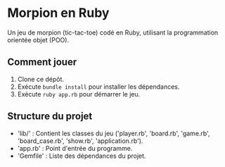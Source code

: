 # Morpion en Ruby

Un jeu de morpion (tic-tac-toe) codé en Ruby, utilisant la programmation orientée objet (POO).

## Comment jouer

1. Clone ce dépôt.
2. Exécute `bundle install` pour installer les dépendances.
3. Exécute `ruby app.rb` pour démarrer le jeu.

## Structure du projet

- 'lib/' : Contient les classes du jeu ('player.rb', 'board.rb', 'game.rb', 'board_case.rb', 'show.rb', 'application.rb').
- 'app.rb' : Point d'entrée du programme.
- 'Gemfile' : Liste des dépendances du projet.